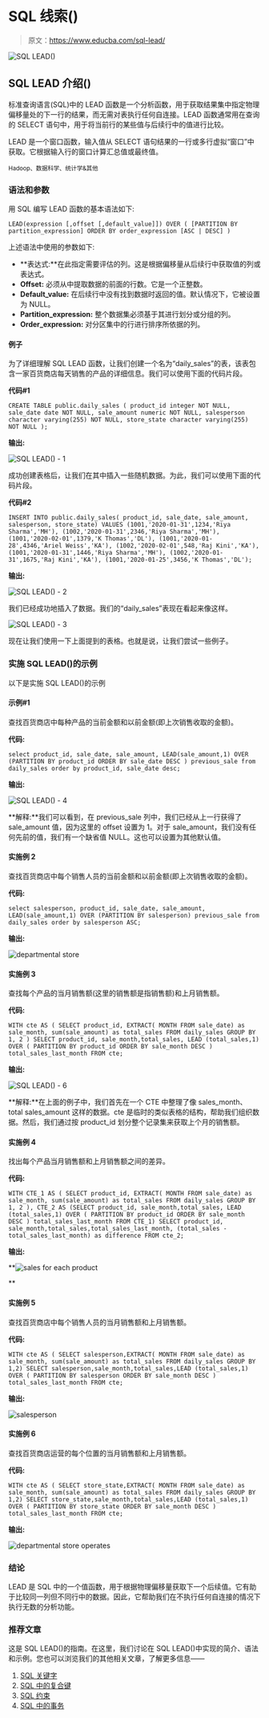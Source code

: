 # SQL 线索()

> 原文：<https://www.educba.com/sql-lead/>

![SQL LEAD()](img/79b4123b6cfd74b026fae4a20b558810.png)



## SQL LEAD 介绍()

标准查询语言(SQL)中的 LEAD 函数是一个分析函数，用于获取结果集中指定物理偏移量处的下一行的结果，而无需对表执行任何自连接。LEAD 函数通常用在查询的 SELECT 语句中，用于将当前行的某些值与后续行中的值进行比较。

LEAD 是一个窗口函数，输入值从 SELECT 语句结果的一行或多行虚拟“窗口”中获取。它根据输入行的窗口计算汇总值或最终值。

<small>Hadoop、数据科学、统计学&其他</small>

### 语法和参数

用 SQL 编写 LEAD 函数的基本语法如下:

`LEAD(expression [,offset [,default_value]])
OVER (
[PARTITION BY partition_expression] ORDER BY order_expression [ASC | DESC] )`

上述语法中使用的参数如下:

*   **表达式:**在此指定需要评估的列。这是根据偏移量从后续行中获取值的列或表达式。
*   **Offset:** 必须从中提取数据的前面的行数。它是一个正整数。
*   **Default_value:** 在后续行中没有找到数据时返回的值。默认情况下，它被设置为 NULL。
*   **Partition_expression:** 整个数据集必须基于其进行划分或分组的列。
*   **Order_expression:** 对分区集中的行进行排序所依据的列。

#### 例子

为了详细理解 SQL LEAD 函数，让我们创建一个名为“daily_sales”的表，该表包含一家百货商店每天销售的产品的详细信息。我们可以使用下面的代码片段。

**代码#1**

`CREATE TABLE public.daily_sales
(
product_id integer NOT NULL,
sale_date date NOT NULL,
sale_amount numeric NOT NULL,
salesperson character varying(255) NOT NULL,
store_state character varying(255) NOT NULL
);`

**输出:**

![SQL LEAD() - 1](img/058a025bbe320566d236841b98cbb6c5.png)



成功创建表格后，让我们在其中插入一些随机数据。为此，我们可以使用下面的代码片段。

**代码#2**

`INSERT INTO public.daily_sales(
product_id, sale_date, sale_amount, salesperson, store_state)
VALUES (1001,'2020-01-31',1234,'Riya Sharma','MH'),
(1002,'2020-01-31',2346,'Riya Sharma','MH'),
(1001,'2020-02-01',1379,'K Thomas','DL'),
(1001,'2020-01-28',4346,'Ariel Weiss','KA'),
(1002,'2020-02-01',548,'Raj Kini','KA'),
(1001,'2020-01-31',1446,'Riya Sharma','MH'),
(1002,'2020-01-31',1675,'Raj Kini','KA'),
(1001,'2020-01-25',3456,'K Thomas','DL');`

**输出:**

![SQL LEAD() - 2](img/af63f1779c7be741052e35f6ed234c7a.png)



我们已经成功地插入了数据。我们的“daily_sales”表现在看起来像这样。

![SQL LEAD() - 3](img/8b24463bbc449d7e1825ef16748b6e78.png)



现在让我们使用一下上面提到的表格。也就是说，让我们尝试一些例子。

### 实施 SQL LEAD()的示例

以下是实施 SQL LEAD()的示例

#### 示例#1

查找百货商店中每种产品的当前金额和以前金额(即上次销售收取的金额)。

**代码:**

`select product_id, sale_date, sale_amount,
LEAD(sale_amount,1)
OVER (PARTITION BY product_id ORDER BY sale_date DESC ) previous_sale
from daily_sales
order by product_id, sale_date desc;`

**输出:**

![SQL LEAD() - 4](img/da413303c680c04d78b250e5a67436de.png)



**解释:**我们可以看到，在 previous_sale 列中，我们已经从上一行获得了 sale_amount 值，因为这里的 offset 设置为 1。对于 sale_amount，我们没有任何先前的值，我们有一个缺省值 NULL。这也可以设置为其他默认值。

#### 实施例 2

查找百货商店中每个销售人员的当前金额和以前金额(即上次销售收取的金额)。

**代码:**

`select salesperson, product_id, sale_date, sale_amount,
LEAD(sale_amount,1)
OVER (PARTITION BY salesperson) previous_sale
from daily_sales
order by salesperson ASC;`

**输出:**

![departmental store](img/75ef02151a6e9417264faa719f573122.png)



#### 实施例 3

查找每个产品的当月销售额(这里的销售额是指销售额)和上月销售额。

**代码:**

`WITH cte AS (
SELECT product_id, EXTRACT( MONTH FROM sale_date) as sale_month, sum(sale_amount) as total_sales
FROM daily_sales
GROUP BY 1, 2 )
SELECT product_id, sale_month,total_sales, LEAD (total_sales,1) OVER (
PARTITION BY product_id
ORDER BY sale_month DESC
) total_sales_last_month
FROM cte;`

**输出:**

![SQL LEAD() - 6](img/6f0496308620b8e1d601c1675f721069.png)



**解释:**在上面的例子中，我们首先在一个 CTE 中整理了像 sales_month、total sales_amount 这样的数据。cte 是临时的类似表格的结构，帮助我们组织数据。然后，我们通过按 product_id 划分整个记录集来获取上个月的销售额。

#### 实施例 4

找出每个产品当月销售额和上月销售额之间的差异。

**代码:**

`WITH CTE_1 AS (
SELECT product_id, EXTRACT( MONTH FROM sale_date) as sale_month, sum(sale_amount) as total_sales
FROM daily_sales
GROUP BY 1, 2 ),
CTE_2 AS (SELECT product_id, sale_month,total_sales, LEAD (total_sales,1) OVER (
PARTITION BY product_id
ORDER BY sale_month DESC
) total_sales_last_month
FROM CTE_1)
SELECT product_id, sale_month,total_sales,total_sales_last_month,
(total_sales - total_sales_last_month) as difference
FROM cte_2;`

**输出:**

**![sales for each product](img/4c60390d65aeee1a3d1e3c84bb7cee27.png)

** 

#### 实施例 5

查找百货商店中每个销售人员的当月销售额和上月销售额。

**代码:**

`WITH cte AS (
SELECT salesperson,EXTRACT( MONTH FROM sale_date) as sale_month,
sum(sale_amount) as total_sales
FROM daily_sales
GROUP BY 1,2)
SELECT salesperson,sale_month,total_sales,LEAD (total_sales,1) OVER (
PARTITION BY salesperson
ORDER BY sale_month DESC
) total_sales_last_month
FROM cte;`

**输出:**

![salesperson](img/1e3d3341c2b4b3ab96a830d3733227d5.png)



#### 实施例 6

查找百货商店运营的每个位置的当月销售额和上月销售额。

**代码:**

`WITH cte AS (
SELECT store_state,EXTRACT( MONTH FROM sale_date) as sale_month,
sum(sale_amount) as total_sales
FROM daily_sales
GROUP BY 1,2)
SELECT store_state,sale_month,total_sales,LEAD (total_sales,1) OVER (
PARTITION BY store_state
ORDER BY sale_month DESC
) total_sales_last_month
FROM cte;`

**输出:**

![departmental store operates](img/136665dca2f8617904c3b3a11884204b.png)



### 结论

LEAD 是 SQL 中的一个值函数，用于根据物理偏移量获取下一个后续值。它有助于比较同一列但不同行中的数据。因此，它帮助我们在不执行任何自连接的情况下执行无数的分析功能。

### 推荐文章

这是 SQL LEAD()的指南。在这里，我们讨论在 SQL LEAD()中实现的简介、语法和示例。您也可以浏览我们的其他相关文章，了解更多信息——

1.  [SQL 关键字](https://www.educba.com/sql-keywords/)
2.  [SQL 中的复合键](https://www.educba.com/composite-key-in-sql/)
3.  [SQL 约束](https://www.educba.com/sql-constraints/)
4.  [SQL 中的事务](https://www.educba.com/transactions-in-sql/)





